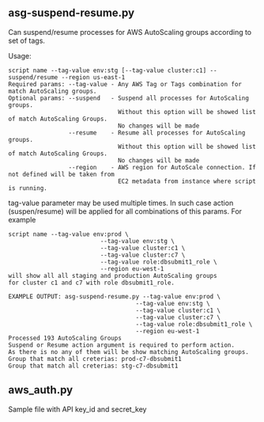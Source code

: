 ## asg-suspend-resume.py
Can suspend/resume processes for AWS AutoScaling groups according to set of tags. 

Usage:

<pre><code>script name --tag-value env:stg [--tag-value cluster:c1] --suspend/resume --region us-east-1
Required params: --tag-value - Any AWS Tag or Tags combination for match AutoScaling groups.
Optional params: --suspend   - Suspend all processes for AutoScaling groups.
                               Without this option will be showed list of match AutoScaling Groups.
                               No changes will be made
                 --resume    - Resume all processes for AutoScaling groups.
                               Without this option will be showed list of match AutoScaling Groups.
                               No changes will be made
                 --region    - AWS region for AutoScale connection. If not defined will be taken from
                               EC2 metadata from instance where script is running.
</pre></code>
tag-value parameter may be used multiple times.
In such case action (suspen/resume) will be applied for all combinations of this params.
For example 
<pre><code>script name --tag-value env:prod \
                          --tag-value env:stg \
                          --tag-value cluster:c1 \
                          --tag-value cluster:c7 \
                          --tag-value role:dbsubmit1_role \
                          --region eu-west-1
will show all all staging and production AutoScaling groups
for cluster c1 and c7 with role dbsubmit1_role.

EXAMPLE OUTPUT: asg-suspend-resume.py --tag-value env:prod \
                                    --tag-value env:stg \
                                    --tag-value cluster:c1 \
                                    --tag-value cluster:c7 \
                                    --tag-value role:dbsubmit1_role \
                                    --region eu-west-1
Processed 193 AutoScaling Groups
Suspend or Resume action argument is required to perform action.
As there is no any of them will be show matching AutoScaling groups.
Group that match all creterias: prod-c7-dbsubmit1
Group that match all creterias: stg-c7-dbsubmit1
</pre></code>
## aws_auth.py
Sample file with API key_id and secret_key
